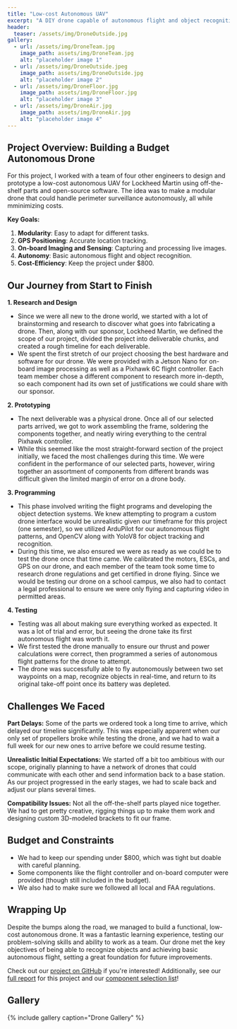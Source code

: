 ```yaml
---
title: "Low-cost Autonomous UAV"
excerpt: "A DIY drone capable of autonomous flight and object recognition, all for under $800!"
header:
  teaser: /assets/img/DroneOutside.jpg
gallery:
  - url: /assets/img/DroneTeam.jpg
    image_path: assets/img/DroneTeam.jpg
    alt: "placeholder image 1"
  - url: /assets/img/DroneOutside.jpeg
    image_path: assets/img/DroneOutside.jpg
    alt: "placeholder image 2"
  - url: /assets/img/DroneFloor.jpg
    image_path: assets/img/DroneFloor.jpg
    alt: "placeholder image 3"
  - url: /assets/img/DroneAir.jpg
    image_path: assets/img/DroneAir.jpg
    alt: "placeholder image 4"
---
```


## Project Overview: Building a Budget Autonomous Drone

For this project, I worked with a team of four other engineers to design and prototype a low-cost autonomous UAV for Lockheed Martin using off-the-shelf parts and open-source software. The idea was to make a modular drone that could handle perimeter surveillance autonomously, all while mminimizing costs.

**Key Goals:**
1. **Modularity**: Easy to adapt for different tasks.
2. **GPS Positioning**: Accurate location tracking.
3. **On-board Imaging and Sensing**: Capturing and processing live images.
5. **Autonomy**: Basic autonomous flight and object recognition.
6. **Cost-Efficiency**: Keep the project under $800.

## Our Journey from Start to Finish

**1. Research and Design**
   - Since we were all new to the drone world, we started with a lot of brainstorming and research to discover what goes into fabricating a drone. Then, along with our sponsor, Lockheed Martin, we defined the scope of our project, divided the project into deliverable chunks, and created a rough timeline for each deliverable.
   - We spent the first stretch of our project choosing the best hardware and software for our drone. We were provided with a Jetson Nano for on-board image processing as well as a Pixhawk 6C flight controller. Each team member chose a different component to research more in-depth, so each component had its own set of justifications we could share with our sponsor. 

**2. Prototyping**
   - The next deliverable was a physical drone. Once all of our selected parts arrived, we got to work assembling the frame, soldering the components together, and neatly wiring everything to the central Pixhawk controller.
   - While this seemed like the most straight-forward section of the project initially, we faced the most challenges during this time. We were confident in the performance of our selected parts, however, wiring together an assortment of components from different brands was difficult given the limited margin of error on a drone body. 

**3. Programming**
   - This phase involved writing the flight programs and developing the object detection systems. We knew attempting to program a custom drone interface would be unrealistic given our timeframe for this project (one semester), so we utilized ArduPilot for our autonomous flight patterns, and OpenCV along with YoloV8 for object tracking and recognition.
   - During this time, we also ensured we were as ready as we could be to test the drone once that time came. We calibrated the motors, ESCs, and GPS on our drone, and each member of the team took some time to research drone regulations and get certified in drone flying. Since we would be testing our drone on a school campus, we also had to contact a legal professional to ensure we were only flying and capturing video in permitted areas.

**4. Testing**
   - Testing was all about making sure everything worked as expected. It was a lot of trial and error, but seeing the drone take its first autonomous flight was worth it.
   - We first tested the drone manually to ensure our thrust and power calculations were correct, then programmed a series of autonomous flight patterns for the drone to attempt.
   - The drone was successfully able to fly autonomously between two set waypoints on a map, recognize objects in real-time, and return to its original take-off point once its battery was depleted.

## Challenges We Faced

**Part Delays:** Some of the parts we ordered took a long time to arrive, which delayed our timeline significantly. This was especially apparent when our only set of propellers broke while testing the drone, and we had to wait a full week for our new ones to arrive before we could resume testing.

**Unrealistic Initial Expectations:** We started off a bit too ambitious with our scope, originally planning to have a network of drones that could communicate with each other and send information back to a base station. As our project progressed in the early stages, we had to scale back and adjust our plans several times.

**Compatibility Issues:** Not all the off-the-shelf parts played nice together. We had to get pretty creative, rigging things up to make them work and designing custom 3D-modeled brackets to fit our frame.

## Budget and Constraints

- We had to keep our spending under $800, which was tight but doable with careful planning.
- Some components like the flight controller and on-board computer were provided (though still included in the budget).
- We also had to make sure we followed all local and FAA regulations.

## Wrapping Up

Despite the bumps along the road, we managed to build a functional, low-cost autonomous drone. It was a fantastic learning experience, testing our problem-solving skills and ability to work as a team. Our drone met the key objectives of being able to recognize objects and achieving basic autonomous flight, setting a great foundation for future improvements.

Check out our [project on GitHub](https://github.com/wal627/milo-the-drone) if you're interested!
Additionally, see our [full report]() for this project and our [component selection list]()!

## Gallery
{% include gallery caption="Drone Gallery" %}

